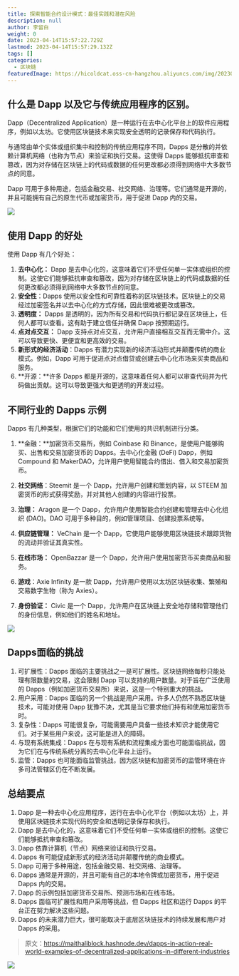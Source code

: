 ```yaml
---
title: 探索智能合约设计模式：最佳实践和潜在风险
description: null
author: 李留白
weight: 0
date: 2023-04-14T15:57:22.729Z
lastmod: 2023-04-14T15:57:29.132Z
tags: []
categories:
  - 区块链
featuredImage: https://hicoldcat.oss-cn-hangzhou.aliyuncs.com/img/20230414234935.png
---
```



## 什么是 Dapp 以及它与传统应用程序的区别。

Dapp（Decentralized Application）是一种运行在去中心化平台上的软件应用程序，例如以太坊。它使用区块链技术来实现安全透明的记录保存和代码执行。

与通常由单个实体或组织集中和控制的传统应用程序不同，Dapps 是分散的并依赖计算机网络（也称为节点）来验证和执行交易。这使得 Dapps 能够抵抗审查和篡改，因为对存储在区块链上的代码或数据的任何更改都必须得到网络中大多数节点的同意。

Dapp 可用于多种用途，包括金融交易、社交网络、治理等。它们通常是开源的，并且可能拥有自己的原生代币或加密货币，用于促进 Dapp 内的交易。

![](https://hicoldcat.oss-cn-hangzhou.aliyuncs.com/img/20230414235108.png)

## 使用 Dapp 的好处

使用 Dapp 有几个好处：

1. **去中心化：** Dapp 是去中心化的，这意味着它们不受任何单一实体或组织的控制。这使它们能够抵抗审查和篡改，因为对存储在区块链上的代码或数据的任何更改都必须得到网络中大多数节点的同意。
2. **安全性**：Dapps 使用以安全性和可靠性着称的区块链技术。区块链上的交易经过加密签名并以去中心化的方式存储，因此很难被更改或篡改。
3. **透明度：** Dapps 是透明的，因为所有交易和代码执行都记录在区块链上，任何人都可以查看。这有助于建立信任并确保 Dapp 按预期运行。
4. **点对点交互：** Dapp 支持点对点交互，允许用户直接相互交互而无需中介。这可以导致更快、更便宜和更高效的交易。
5. **新形式的经济活动**：Dapps 有潜力实现新的经济活动形式并颠覆传统的商业模式。例如，Dapp 可用于促进点对点借贷或创建去中心化市场来买卖商品和服务。
6. **开源：**许多 Dapps 都是开源的，这意味着任何人都可以审查代码并为代码做出贡献。这可以导致更强大和更透明的开发过程。

## 不同行业的 Dapps 示例

Dapps 有几种类型，根据它们的功能和它们使用的共识机制进行分类。

1. **金融：**加密货币交易所，例如 Coinbase 和 Binance，是使用户能够购买、出售和交易加密货币的 Dapps。去中心化金融 (DeFi) Dapp，例如 Compound 和 MakerDAO，允许用户使用智能合约借出、借入和交易加密货币。

2. **社交网络**：Steemit 是一个 Dapp，允许用户创建和策划内容，以 STEEM 加密货币的形式获得奖励，并对其他人创建的内容进行投票。

3. **治理：** Aragon 是一个 Dapp，允许用户使用智能合约创建和管理去中心化组织 (DAO)。DAO 可用于多种目的，例如管理项目、创建投票系统等。

4. **供应链管理：** VeChain 是一个 Dapp，它使用户能够使用区块链技术跟踪货物的流动并验证其真实性。

5. **在线市场：** OpenBazzar 是一个 Dapp，允许用户使用加密货币买卖商品和服务。

6. **游戏**：Axie Infinity 是一款 Dapp，允许用户使用以太坊区块链收集、繁殖和交易数字生物（称为 Axies）。

7. **身份验证：** Civic 是一个 Dapp，允许用户在区块链上安全地存储和管理他们的身份信息，例如他们的姓名和地址。

![](https://hicoldcat.oss-cn-hangzhou.aliyuncs.com/img/20230414235125.png)

## Dapps面临的挑战

1. 可扩展性：Dapps 面临的主要挑战之一是可扩展性。区块链网络每秒只能处理有限数量的交易，这会限制 Dapp 可以支持的用户数量。对于旨在广泛使用的 Dapps（例如加密货币交易所）来说，这是一个特别重大的挑战。
2. 用户采用：Dapps 面临的另一个挑战是用户采用。许多人仍然不熟悉区块链技术，可能对使用 Dapp 犹豫不决，尤其是当它要求他们持有和使用加密货币时。
3. 复杂性：Dapps 可能很复杂，可能需要用户具备一些技术知识才能使用它们。对于某些用户来说，这可能是进入的障碍。
4. 与现有系统集成：Dapps 在与现有系统和流程集成方面也可能面临挑战，因为它们在与传统系统分离的去中心化平台上运行。
5. 监管：Dapps 也可能面临监管挑战，因为区块链和加密货币的监管环境在许多司法管辖区仍在不断发展。

## 总结要点

1. Dapp 是一种去中心化应用程序，运行在去中心化平台（例如以太坊）上，并使用区块链技术实现代码的安全和透明记录保存和执行。
2. Dapp 是去中心化的，这意味着它们不受任何单一实体或组织的控制。这使它们能够抵抗审查和篡改。
3. Dapp 依靠计算机（节点）网络来验证和执行交易。
4. Dapps 有可能促成新形式的经济活动并颠覆传统的商业模式。
5. Dapp 可用于多种用途，包括金融交易、社交网络、治理等。
6. Dapps 通常是开源的，并且可能有自己的本地令牌或加密货币，用于促进 Dapps 内的交易。
7. Dapp 的示例包括加密货币交易所、预测市场和在线市场。
8. Dapps 面临可扩展性和用户采用等挑战，但 Dapps 社区和运行 Dapps 的平台正在努力解决这些问题。
9. Dapps 的未来潜力巨大，很可能取决于底层区块链技术的持续发展和用户对 Dapps 的采用。


> 原文：https://maithaliblock.hashnode.dev/dapps-in-action-real-world-examples-of-decentralized-applications-in-different-industries

![](https://hicoldcat.oss-cn-hangzhou.aliyuncs.com/img/profile.jpg)